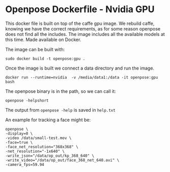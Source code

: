 # Openpose Dockerfile - Nvidia GPU
This docker file is built on top of the caffe gpu image. We rebuild caffe, knowing we have the correct requirements, as for some reason openpose does not find all the includes. The image includes all the available models at this time.  Made available on Docker.

The image can be built with:

    sudo docker build -t openpose:gpu .

Once the image is built we connect a data directory and run the image.

    docker run --runtime=nvidia  -v /media/data1:/data -it openpose:gpu bash

The openpose binary is in the path, so we can call it:

    openpose -helpshort

The output from  `openpose -help` is saved in `help.txt`

An example for tracking a face might be:

    openpose \
    -display=0 \
    -video /data/small-test.mov \
    -face=true \
    -face_net_resolution="368x368" \
    -net_resolution="-1x640" \
    -write_json="/data/op_out/kp_368_640" \
    -write_video="/data/op_out/face_368_net_640.avi" \
    -camera_fps=59.94

